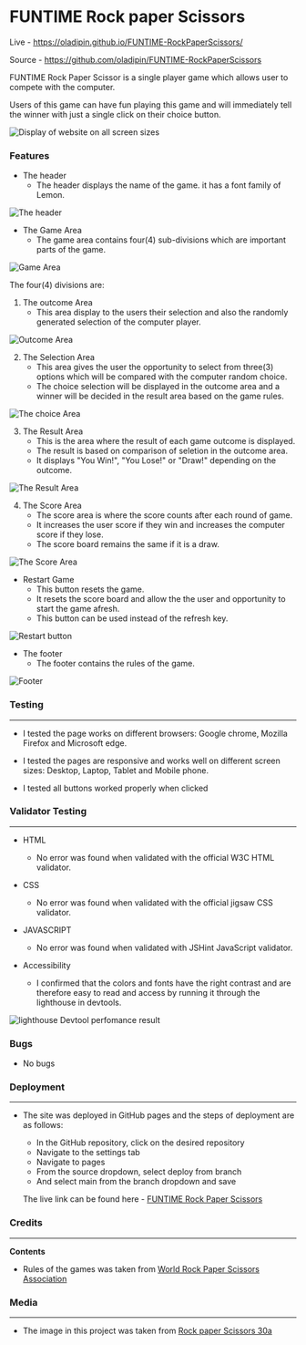 # FUNTIME Rock paper Scissors

Live - https://oladipin.github.io/FUNTIME-RockPaperScissors/

Source - https://github.com/oladipin/FUNTIME-RockPaperScissors

FUNTIME Rock Paper Scissor is a single player game which allows user  to compete with the computer.

Users of this game can have fun playing this game and will immediately tell the winner with just a single click on their choice button.

![Display of website on all screen sizes](documentation/overview.PNG)

### Features

- The header
  - The header displays the name of the game. it has a font family of Lemon.
  
![The header](documentation/header-rps.PNG)
  
- The Game Area
  - The game area contains four(4) sub-divisions which are important parts of the game.

![Game Area](documentation/game-area.PNG)

The four(4) divisions are:
1. The outcome Area
   - This area display to the users their selection and also the randomly generated selection of the computer player.

![Outcome Area](documentation/outcome-area.PNG)

2. The Selection Area
   - This area gives the user the opportunity to select from three(3) options which will be compared with the computer random choice. 
   - The choice selection will be displayed in the outcome area and a winner will be decided in the result area based on the game rules.

![The choice Area](documentation/selection-area.PNG)

3. The Result Area
   - This is the area where the result of each game outcome is displayed.
   - The result is based on comparison of seletion in the outcome area.
   - It displays "You Win!", "You Lose!" or "Draw!" depending on the outcome.

![The Result Area](documentation/result-area.PNG)

4. The Score Area
   - The score area is where the score counts after each round of game.
   - It increases the user score if they win and increases the computer score if they lose.
   - The score board remains the same if it is a draw.

![The Score Area](documentation/score-area.PNG)

- Restart Game
  - This button resets the game.
  - It resets the score board and allow the the user and opportunity to start the game afresh.
  - This button can be used instead of the refresh key.

![Restart button](documentation/restart.PNG)

- The footer
  - The footer contains the rules of the game.

![Footer](documentation/footer.PNG)

### Testing

---

- I tested the page works on different browsers: Google chrome, Mozilla Firefox and Microsoft edge.

- I tested the pages are responsive and works well on different screen sizes: Desktop, Laptop, Tablet and Mobile phone.

- I tested all buttons worked properly when clicked

### Validator Testing

---

- HTML
  - No error was found when validated with the official W3C HTML validator.
- CSS
  - No error was found when validated with the official jigsaw CSS validator.
- JAVASCRIPT
  - No error was found when validated with JSHint JavaScript validator.

- Accessibility

  - I confirmed that the colors and fonts have the right contrast and are therefore easy to read and access by running it through the lighthouse in devtools.

![lighthouse Devtool perfomance result](documentation/lighthouse.PNG)

### Bugs

- No bugs

### Deployment

---

- The site was deployed in GitHub pages and the steps of deployment are as follows:

  - In the GitHub repository, click on the desired repository
  - Navigate to the settings tab
  - Navigate to pages
  - From the source dropdown, select deploy from branch
  - And select main from the branch dropdown and save

  The live link can be found here - [FUNTIME Rock Paper Scissors](https://oladipin.github.io/FUNTIME-RockPaperScissors)

### Credits

---

**Contents**

- Rules of the games was taken from [World Rock Paper Scissors Association](https://wrpsa.com/the-official-rules-of-rock-paper-scissors/)

### Media

---

- The image in this project was taken from [Rock paper Scissors 30a](https://www.rockpaperscissors30a.com/)

